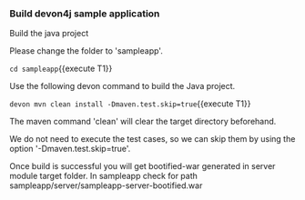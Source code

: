 ### Build devon4j sample application

Build the java project



Please change the folder to &#39;sampleapp&#39;.

`cd sampleapp`{{execute T1}}
 
Use the following devon command to build the Java project.

`devon mvn clean install -Dmaven.test.skip=true`{{execute T1}}

The maven command 'clean' will clear the target directory beforehand. 

We do not need to execute the test cases, so we can skip them by using the option '-Dmaven.test.skip=true'.

Once build is successful you will get bootified-war generated in server module target folder. In sampleapp check for path sampleapp/server/sampleapp-server-bootified.war

